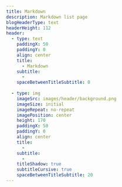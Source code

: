 ```yaml
---
title: Markdown
description: Markdown list page
blogHeaderType: text
headerHeight: 112
header:
  - type: text
    paddingX: 50
    paddingY: 0
    align: center
    title:
      - Markdown
    subtitle:
      - 
    spaceBetweenTitleSubtitle: 0
  
  - type: img
    imageSrc: images/header/background.png
    imageSize: initial
    imageRepeat: no-repeat
    imagePosition: center
    height: 170
    paddingX: 50
    paddingY: 0
    align: center
    title:
      - 
    subtitle:
      - 
    titleShadow: true
    subtitleCursive: true
    spaceBetweenTitleSubtitle: 20
---
```

